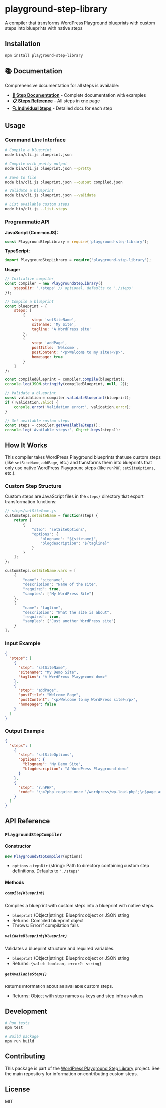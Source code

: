 # playground-step-library

A compiler that transforms WordPress Playground blueprints with custom steps into blueprints with native steps.

## Installation

```bash
npm install playground-step-library
```
## 📚 Documentation

Comprehensive documentation for all steps is available:

- **[📖 Step Documentation](docs/)** - Complete documentation with examples
- **[📋 Steps Reference](docs/steps-reference.md)** - All steps in one page  
- **[🔍 Individual Steps](docs/steps/)** - Detailed docs for each step

## Usage

### Command Line Interface

```bash
# Compile a blueprint
node bin/cli.js blueprint.json

# Compile with pretty output
node bin/cli.js blueprint.json --pretty

# Save to file
node bin/cli.js blueprint.json --output compiled.json

# Validate a blueprint
node bin/cli.js blueprint.json --validate

# List available custom steps
node bin/cli.js --list-steps
```

### Programmatic API

**JavaScript (CommonJS):**
```javascript
const PlaygroundStepLibrary = require('playground-step-library');
```

**TypeScript:**
```typescript
import PlaygroundStepLibrary = require('playground-step-library');
```

**Usage:**
```javascript
// Initialize compiler
const compiler = new PlaygroundStepLibrary({
    stepsDir: './steps' // optional, defaults to './steps'
});

// Compile a blueprint
const blueprint = {
    steps: [
        {
            step: 'setSiteName',
            sitename: 'My Site',
            tagline: 'A WordPress site'
        },
        {
            step: 'addPage',
            postTitle: 'Welcome',
            postContent: '<p>Welcome to my site!</p>',
            homepage: true
        }
    ]
};

const compiledBlueprint = compiler.compile(blueprint);
console.log(JSON.stringify(compiledBlueprint, null, 2));

// Validate a blueprint
const validation = compiler.validateBlueprint(blueprint);
if (!validation.valid) {
    console.error('Validation error:', validation.error);
}

// Get available custom steps
const steps = compiler.getAvailableSteps();
console.log('Available steps:', Object.keys(steps));
```

## How It Works

This compiler takes WordPress Playground blueprints that use custom steps (like `setSiteName`, `addPage`, etc.) and transforms them into blueprints that only use native WordPress Playground steps (like `runPHP`, `setSiteOptions`, etc.).

### Custom Step Structure

Custom steps are JavaScript files in the `steps/` directory that export transformation functions:

```javascript
// steps/setSiteName.js
customSteps.setSiteName = function(step) {
    return [
        {
            "step": "setSiteOptions",
            "options": {
                "blogname": "${sitename}",
                "blogdescription": "${tagline}"
            }
        }
    ];
};

customSteps.setSiteName.vars = [
    {
        "name": "sitename",
        "description": "Name of the site",
        "required": true,
        "samples": ["My WordPress Site"]
    },
    {
        "name": "tagline", 
        "description": "What the site is about",
        "required": true,
        "samples": ["Just another WordPress site"]
    }
];
```

### Input Example

```json
{
  "steps": [
    {
      "step": "setSiteName",
      "sitename": "My Demo Site",
      "tagline": "A WordPress Playground demo"
    },
    {
      "step": "addPage",
      "postTitle": "Welcome Page",
      "postContent": "<p>Welcome to my WordPress site!</p>",
      "homepage": false
    }
  ]
}
```

### Output Example

```json
{
  "steps": [
    {
      "step": "setSiteOptions",
      "options": {
        "blogname": "My Demo Site",
        "blogdescription": "A WordPress Playground demo"
      }
    },
    {
      "step": "runPHP",
      "code": "\n<?php require_once '/wordpress/wp-load.php';\n$page_args = array(\n\t'post_type'    => 'page',\n\t'post_status'  => 'publish',\n\t'post_title'   => 'Welcome Page',\n\t'post_content' => '<p>Welcome to my WordPress site!</p>',\n);\n$page_id = wp_insert_post( $page_args );"
    }
  ]
}
```

## API Reference

### `PlaygroundStepCompiler`

#### Constructor

```javascript
new PlaygroundStepCompiler(options)
```

- `options.stepsDir` (string): Path to directory containing custom step definitions. Defaults to `'./steps'`

#### Methods

##### `compile(blueprint)`
Compiles a blueprint with custom steps into a blueprint with native steps.

- `blueprint` (Object|string): Blueprint object or JSON string
- Returns: Compiled blueprint object
- Throws: Error if compilation fails

##### `validateBlueprint(blueprint)`
Validates a blueprint structure and required variables.

- `blueprint` (Object|string): Blueprint object or JSON string  
- Returns: `{valid: boolean, error?: string}`

##### `getAvailableSteps()`
Returns information about all available custom steps.

- Returns: Object with step names as keys and step info as values

## Development

```bash
# Run tests
npm test

# Build package
npm run build
```

## Contributing

This package is part of the [WordPress Playground Step Library](https://github.com/akirk/playground-step-library) project. See the main repository for information on contributing custom steps.

## License

MIT